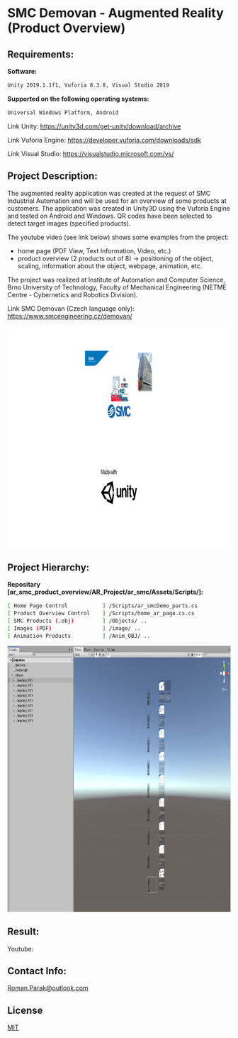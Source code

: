 # SMC Demovan - Augmented Reality (Product Overview)

## Requirements:

**Software:**
```bash
Unity 2019.1.1f1, Vuforia 8.3.8, Visual Studio 2019
```
**Supported on the following operating systems:**
```bash
Universal Windows Platform, Android
```

Link Unity: https://unity3d.com/get-unity/download/archive

Link Vuforia Engine: https://developer.vuforia.com/downloads/sdk

Link Visual Studio: https://visualstudio.microsoft.com/vs/

## Project Description:
The augmented reality application was created at the request of SMC Industrial Automation and will be used for an overview of some products at customers. The application was created in Unity3D using the Vuforia Engine and tested on Android and Windows. QR codes have been selected to detect target images (specified products).

The youtube video (see link below) shows some examples from the project:
- home page (PDF View, Text Information, Video, etc.)
- product overview (2 products out of 8) -> positioning of the object, scaling, information about the object, webpage, animation, etc.

The project was realized at Institute of Automation and Computer Science, Brno University of Technology, Faculty of Mechanical Engineering (NETME Centre - Cybernetics and Robotics Division).

Link SMC Demovan (Czech language only): https://www.smcengineering.cz/demovan/

<p align="center">
<img src="https://github.com/rparak/ar_smc_product_overview/blob/master/images/title.png" width="1000" height="500">
</p>

## Project Hierarchy:
**Repositary [ar_smc_product_overview/AR_Project/ar_smc/Assets/Scripts/]:**
```bash
[ Home Page Control           ] /Scripts/ar_smcDemo_parts.cs
[ Product Overview Control    ] /Scripts/home_ar_page.cs.cs
[ SMC Products (.obj)         ] /Objects/ ..
[ Images (PDF)                ] /image/ ..
[ Animation Products          ] /Anim_OBJ/ ..
```
<p align="center">
<img src="https://github.com/rparak/ar_smc_product_overview/blob/master/images/hierarchy.PNG" width="1080" height="600">
</p>

## Result:
Youtube: 

## Contact Info:
Roman.Parak@outlook.com

## License
[MIT](https://choosealicense.com/licenses/mit/)
